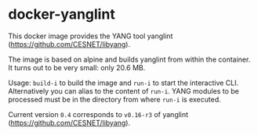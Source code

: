 # docker-yanglint
This docker image provides the YANG tool yanglint (https://github.com/CESNET/libyang).

The image is based on alpine and builds yanglint from within the container. 
It turns out to be very small: only 20.6 MB.

Usage: ``build-i`` to build the image and ``run-i`` to start the interactive CLI.  
Alternatively you can alias to the content of ``run-i``.
YANG modules to be processed must be in the directory from where ``run-i`` is executed.

Current version ``0.4`` corresponds to ``v0.16-r3`` of yanglint (https://github.com/CESNET/libyang).
